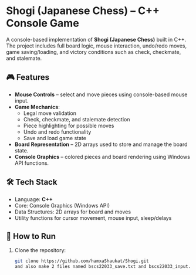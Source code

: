 # Shogi (Japanese Chess) – C++ Console Game

A console-based implementation of **Shogi (Japanese Chess)** built in C++.  
The project includes full board logic, mouse interaction, undo/redo moves, game saving/loading, and victory conditions such as check, checkmate, and stalemate.

## 🎮 Features
- **Mouse Controls** – select and move pieces using console-based mouse input.
- **Game Mechanics**:
  - Legal move validation
  - Check, checkmate, and stalemate detection
  - Piece highlighting for possible moves
  - Undo and redo functionality
  - Save and load game state
- **Board Representation** – 2D arrays used to store and manage the board state.
- **Console Graphics** – colored pieces and board rendering using Windows API functions.

## 🛠️ Tech Stack
- Language: **C++**
- Core: Console Graphics (Windows API)
- Data Structures: 2D arrays for board and moves
- Utility functions for cursor movement, mouse input, sleep/delays

## 🚀 How to Run
1. Clone the repository:
   ```bash
   git clone https://github.com/hamxaShaukat/Shogi.git
   and also make 2 files named bscs22033_save.txt and bscs22033_input.txt for saving and loading purpose
